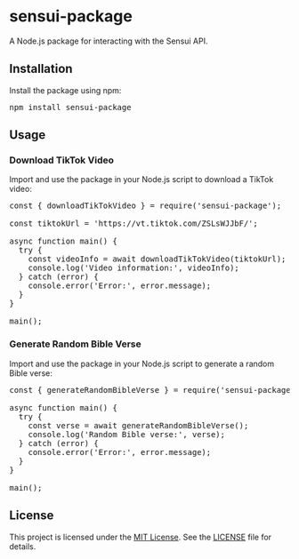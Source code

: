 <!DOCTYPE html>
<html>

<body>

<h1>sensui-package</h1>

<p>A Node.js package for interacting with the Sensui API.</p>

<h2>Installation</h2>

<p>Install the package using npm:</p>

<pre>
npm install sensui-package
</pre>

<h2>Usage</h2>

<h3>Download TikTok Video</h3>

<p>Import and use the package in your Node.js script to download a TikTok video:</p>

<pre>
const { downloadTikTokVideo } = require('sensui-package');

const tiktokUrl = 'https://vt.tiktok.com/ZSLsWJJbF/';

async function main() {
  try {
    const videoInfo = await downloadTikTokVideo(tiktokUrl);
    console.log('Video information:', videoInfo);
  } catch (error) {
    console.error('Error:', error.message);
  }
}

main();
</pre>

<h3>Generate Random Bible Verse</h3>

<p>Import and use the package in your Node.js script to generate a random Bible verse:</p>

<pre>
const { generateRandomBibleVerse } = require('sensui-package');

async function main() {
  try {
    const verse = await generateRandomBibleVerse();
    console.log('Random Bible verse:', verse);
  } catch (error) {
    console.error('Error:', error.message);
  }
}

main();
</pre>

<h2>License</h2>

<p>This project is licensed under the <a href="LICENSE">MIT License</a>. See the <a href="LICENSE">LICENSE</a> file for details.</p>

</body>

</html>
